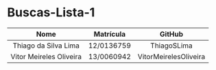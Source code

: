 # Buscas-Lista-1



|                 Nome             |  Matrícula |        GitHub         |
|:--------------------------------:|:----------:|:---------------------:|
|       Thiago da Silva Lima       | 12/0136759 |    ThiagoSLima        | 
|       Vitor Meireles Oliveira    | 13/0060942 | VitorMeirelesOliveira | 

